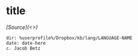 # title

*[Source](<<ref-link>>)*
```
dir: %userprofile%/Dropbox/kb/lang/LANGUAGE-NAME 
date: date-here
c. Jacob Betz 
```